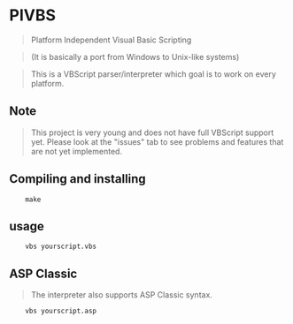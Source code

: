 # PIVBS
> Platform Independent Visual Basic Scripting

> (It is basically a port from Windows to Unix-like systems)

> This is a VBScript parser/interpreter which goal is to work
> on every platform.

## Note
> This project is very young and does not have full VBScript support
> yet.
> Please look at the "issues" tab to see problems and features that are
> not yet implemented.

## Compiling and installing
        
        make

## usage

        vbs yourscript.vbs

## ASP Classic
> The interpreter also supports ASP Classic syntax.

        vbs yourscript.asp
